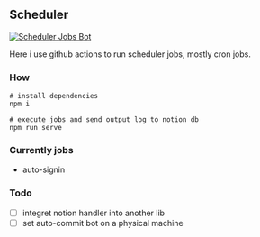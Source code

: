 ## Scheduler
[![Scheduler Jobs Bot](https://github.com/fqd511/scheduler/actions/workflows/scheduler.yaml/badge.svg)](https://github.com/fqd511/scheduler/actions/workflows/scheduler.yaml)

Here i use github actions to run scheduler jobs, mostly cron jobs.

### How

```shell
# install dependencies
npm i

# execute jobs and send output log to notion db
npm run serve
```

### Currently jobs

- auto-signin

### Todo

- [ ] integret notion handler into another lib
- [ ] set auto-commit bot on a physical machine
